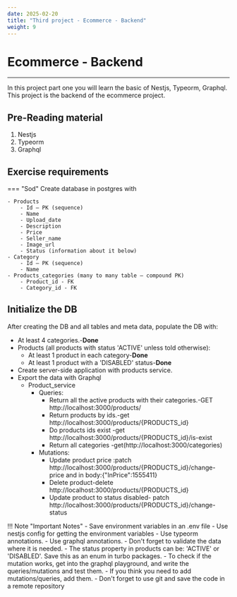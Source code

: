 ```yaml
---
date: 2025-02-20
title: "Third project - Ecommerce - Backend"
weight: 9
---
```


# Ecommerce - Backend

---

In this project part one you will learn the basic of Nestjs, Typeorm, Graphql.
This project is the backend of the ecommerce project.

## Pre-Reading material
1.	Nestjs
1.	Typeorm
1.	Graphql

## Exercise requirements

=== "Sod"
    Create database in postgres with

    - Products 
        - Id – PK (sequence)
        - Name
        - Upload_date 
        - Description
        - Price
        - Seller_name
        - Image_url
        - Status (information about it below) 
    - Category
        - Id – PK (sequence)
        - Name
    - Products_categories (many to many table – compound PK)  
        - Product_id - FK
        - Category_id - FK



## Initialize the DB
After creating the DB and all tables and meta data, populate the DB with: 

- At least 4 categories.-**Done**
- Products (all products with status 'ACTIVE' unless told otherwise): 
    - At least 1 product in each category-**Done**
    - At least 1 product with a 'DISABLED' status-**Done**
- Create server-side application with products service.
- Export the data with Graphql
    - Product_service
        - Queries:
            - Return all the active products with their categories.-GET http://localhost:3000/products/
            - Return products by ids.-get http://localhost:3000/products/{PRODUCTS_id}
            - Do products ids exist -get http://localhost:3000/products/{PRODUCTS_id}/is-exist
            - Return all categories -get(http://localhost:3000/categories)
        - Mutations:
            - Update product price :patch http://localhost:3000/products/{PRODUCTS_id}/change-price and in body:{"InPrice":1555411}
            - Delete product-delete http://localhost:3000/products/{PRODUCTS_id}
            - Update product to status disabled- patch http://localhost:3000/products/{PRODUCTS_id}/change-status


!!! Note "Important Notes"
    - Save environment variables in an .env file
    - Use nestjs config for getting the environment variables 
    - Use typeorm annotations.
    - Use graphql annotations.
    - Don't forget to validate the data where it is needed.
    - The status property in products can be: 'ACTIVE' or 'DISABLED'. Save this as an enum in turbo packages.
    - To check if the mutation works, get into the graphql playground, and write the queries/mutations and test them.
    - If you think you need to add mutations/queries, add them.
    - Don't forget to use git and save the code in a remote repository
